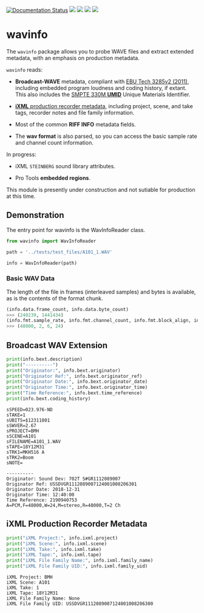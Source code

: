 [![Documentation Status](https://readthedocs.org/projects/wavinfo/badge/?version=latest)](https://wavinfo.readthedocs.io/en/latest/?badge=latest) ![](https://img.shields.io/github/license/iluvcapra/wavinfo.svg) ![](https://img.shields.io/pypi/pyversions/wavinfo.svg) [![](https://img.shields.io/pypi/v/wavinfo.svg)](https://pypi.org/project/wavinfo/) ![](https://img.shields.io/pypi/wheel/wavinfo.svg)


# wavinfo


The `wavinfo` package allows you to probe WAVE files and extract extended metadata, with an emphasis on 
production metadata. 

`wavinfo` reads:

* __Broadcast-WAVE__ metadata, compliant with [EBU Tech 3285v2 (2011)][ebu], including embedded program loudness and coding history, if extant. This also includes the [SMPTE 330M __UMID__][smpte_330m2011] Unique Materials Identifier.

* [__iXML__ production recorder metadata][ixml], including project, scene, and take tags, recorder notes and file family information.

* Most of the common __RIFF INFO__ metadata fields.

* The __wav format__ is also parsed, so you can access the basic sample rate and channel count information.

In progress:
* iXML `STEINBERG` sound library attributes.

* Pro Tools __embedded regions__.

This module is presently under construction and not sutiable for production at this time.

[ebu]:https://tech.ebu.ch/docs/tech/tech3285.pdf
[smpte_330m2011]:http://standards.smpte.org/content/978-1-61482-678-1/st-330-2011/SEC1.abstract
[ixml]:http://www.ixml.info



## Demonstration


The entry point for wavinfo is the WavInfoReader class.


```python
from wavinfo import WavInfoReader

path = '../tests/test_files/A101_1.WAV'

info = WavInfoReader(path)
```

### Basic WAV Data


The length of the file in frames (interleaved samples) and bytes is available, as is the contents of the format chunk.


```python
(info.data.frame_count, info.data.byte_count)
>>> (240239, 1441434)
(info.fmt.sample_rate, info.fmt.channel_count, info.fmt.block_align, info.fmt.bits_per_sample)
>>> (48000, 2, 6, 24)
```

## Broadcast WAV Extension



```python
print(info.bext.description)
print("----------")
print("Originator:", info.bext.originator)
print("Originator Ref:", info.bext.originator_ref)
print("Originator Date:", info.bext.originator_date)
print("Originator Time:", info.bext.originator_time)
print("Time Reference:", info.bext.time_reference)
print(info.bext.coding_history)
```

    sSPEED=023.976-ND
    sTAKE=1
    sUBITS=$12311801
    sSWVER=2.67
    sPROJECT=BMH
    sSCENE=A101
    sFILENAME=A101_1.WAV
    sTAPE=18Y12M31
    sTRK1=MKH516 A
    sTRK2=Boom
    sNOTE=
    
    ----------
    Originator: Sound Dev: 702T S#GR1112089007
    Originator Ref: USSDVGR1112089007124001008206301
    Originator Date: 2018-12-31
    Originator Time: 12:40:00
    Time Reference: 2190940753
    A=PCM,F=48000,W=24,M=stereo,R=48000,T=2 Ch



## iXML Production Recorder Metadata


```python
print("iXML Project:", info.ixml.project)
print("iXML Scene:", info.ixml.scene)
print("iXML Take:", info.ixml.take)
print("iXML Tape:", info.ixml.tape)
print("iXML File Family Name:", info.ixml.family_name)
print("iXML File Family UID:", info.ixml.family_uid)
```

    iXML Project: BMH
    iXML Scene: A101
    iXML Take: 1
    iXML Tape: 18Y12M31
    iXML File Family Name: None
    iXML File Family UID: USSDVGR1112089007124001008206300
    


